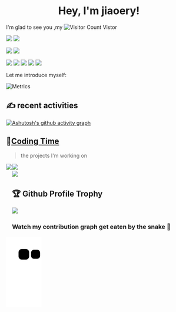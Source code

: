 <!--
**jiaoery/jiaoery** is a ✨ _special_ ✨ repository because its `README.md` (this file) appears on your GitHub profile.

Here are some ideas to get you started:

- 🔭 I’m currently working on ...
- 🌱 I’m currently learning ...
- 👯 I’m looking to collaborate on ...
- 🤔 I’m looking for help with ...
- 💬 Ask me about ...
- 📫 How to reach me: ...
- 😄 Pronouns: ...
- ⚡ Fun fact: ...
-->

<h1 align="center">
  Hey, I'm jiaoery!
</h1>

I'm glad to see you ,my ![Visitor Count](https://profile-counter.glitch.me/jiaoery/count.svg) Vistor


![](https://img.shields.io/badge/Java-ED8B00?style=for-the-badge&logo=java&logoColor=white)
![](https://img.shields.io/badge/Kotlin-0095D5?&style=for-the-badge&logo=kotlin&logoColor=white)

![](https://img.shields.io/badge/Android-3DDC84?style=for-the-badge&logo=android&logoColor=white)
![](https://img.shields.io/badge/Android_Studio-3DDC84?style=for-the-badge&logo=android-studio&logoColor=white)

![](https://img.shields.io/badge/Markdown-000000?style=for-the-badge&logo=markdown&logoColor=white)
![](https://img.shields.io/badge/Flutter-02569B?style=for-the-badge&logo=flutter&logoColor=white)
![](https://img.shields.io/badge/MySQL-00000F?style=for-the-badge&logo=mysql&logoColor=white)
![](https://img.shields.io/badge/SQLite-07405E?style=for-the-badge&logo=sqlite&logoColor=white)
![](https://img.shields.io/badge/GIT-E44C30?style=for-the-badge&logo=git&logoColor=white)

Let me introduce myself:

![Metrics](https://metrics.lecoq.io/jiaoery?template=classic&config.timezone=Asia%2FShanghai)

## ✍ recent activities
[![Ashutosh's github activity graph](https://activity-graph.herokuapp.com/graph?username=jiaoery&theme=dracula)](https://github.com/ashutosh00710/github-readme-activity-graph)

## 🌠[Coding Time](https://wakatime.com/@jiaoery)
> the projects I'm working on

<!-- ![My stats](https://github-readme-stats.vercel.app/api?username=younger-1&theme=calm&show_icons=true) -->
<!-- ![Top Langs](https://github-readme-stats.vercel.app/api/top-langs/?username=younger-1&hide=html,css,Jupyter+Notebook,ruby,javascript&theme=calm&langs_count=6) -->

<div>
    <img height="165" align="left" src="https://github-readme-stats.vercel.app/api?username=jiaoery&theme=calm&show_icons=true" />
    <img src="https://github-readme-stats.vercel.app/api/top-langs/?username=jiaoery&hide=html,css,Jupyter+Notebook,ruby,javascript&theme=calm&langs_count=6&layout=compact" />
</div>

<img src="https://github-readme-streak-stats.herokuapp.com?user=jiaoery&theme=jolly" width="700">

## 🏆 Github Profile Trophy
<img src="https://github-profile-trophy.vercel.app/?username=jiaoery&column=8"/>

### Watch my contribution graph get eaten by the snake 🐍
![](https://raw.githubusercontent.com/jiaoery/jiaoery/output/github-contribution-grid-snake.svg)


